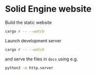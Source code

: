# Solid Engine website

Build the static website

```sh
cargo r -- --watch
```

Launch development server

```sh
cargo r -- --watch
```

and serve the files in `docs` using e.g.

```sh
python3 -m http.server
```

